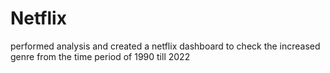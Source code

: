 # Netflix
performed analysis and created a netflix dashboard to check the increased genre from the time period of 1990 till 2022

